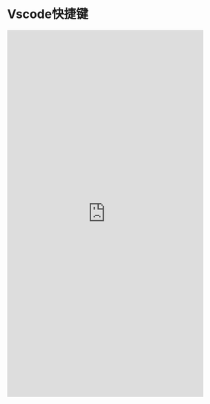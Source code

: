 # Vscode快捷键
<CodeSwitcher :languages="{mac:'MacOs',win:'Windows'}">
<template v-slot:mac>

```sh
全局
Command + Shift + P / F1 显示命令面板
Command + P 快速打开
Command + Shift + N 打开新窗口
Command + W 关闭窗口

基本
Command + X 剪切（未选中文本的情况下，剪切光标所在行）
Command + C 复制（未选中文本的情况下，复制光标所在行）
Option + Up 向上移动行
Option + Down 向下移动行
Option + Shift + Up 向上复制行
Option + Shift + Down 向下复制行
Command + Shift + K 删除行
Command + Enter 下一行插入
Command + Shift + Enter 上一行插入
Command + Shift + \ 跳转到匹配的括号
Command + [ 减少缩进
Command + ] 增加缩进
Home 跳转至行首
End 跳转到行尾
Command + Up 跳转至文件开头
Command + Down 跳转至文件结尾
Ctrl + PgUp 按行向上滚动
Ctrl + PgDown 按行向下滚动
Command + PgUp 按屏向上滚动
Command + PgDown 按屏向下滚动
Command + Shift + [ 折叠代码块
Command + Shift + ] 展开代码块
Command + K Command + [ 折叠全部子代码块
Command + K Command + ] 展开全部子代码块
Command + K Command + 0 折叠全部代码块
Command + K Command + J 展开全部代码块
Command + K Command + C 添加行注释
Command + K Command + U 移除行注释
Command + / 添加、移除行注释
Option + Shift + A 添加、移除块注释
Option + Z 自动换行、取消自动换行

多光标与选择
Option + 点击 插入多个光标
Command + Option + Up 向上插入光标
Command + Option + Down 向下插入光标
Command + U 撤销上一个光标操作
Option + Shift + I 在所选行的行尾插入光标
Command + I 选中当前行
Command + Shift + L 选中所有与当前选中内容相同部分
Command + F2 选中所有与当前选中单词相同的单词
Command + Ctrl + Shift + Left 折叠选中
Command + Ctrl + Shift + Right 展开选中
Alt + Shift + 拖动鼠标 选中代码块
Command + Shift + Option + Up 列选择 向上
Command + Shift + Option + Down 列选择 向下
Command + Shift + Option + Left 列选择 向左
Command + Shift + Option + Right 列选择 向右
Command + Shift + Option + PgUp 列选择 向上翻页
Command + Shift + Option + PgDown 列选择 向下翻页

查找替换
Command + F 查找
Command + Option + F 替换
Command + G 查找下一个
Command + Shift + G 查找上一个
Option + Enter 选中所有匹配项
Command + D 向下选中相同内容
Command + K Command + D 移除前一个向下选中相同内容

进阶
Ctrl + Space 打开建议
Command + Shift + Space 参数提示
Tab Emmet插件缩写补全
Option + Shift + F 格式化
Command + K Command + F 格式化选中内容
F12 跳转到声明位置
Option + F12 查看具体声明内容
Command + K F12 分屏查看具体声明内容
Command + . 快速修复
Shift + F12 显示引用
F2 重命名符号
Command + Shift + . 替换为上一个值
Command + Shift + , 替换为下一个值
Command + K Command + X 删除行尾多余空格
Command + K M 更改文件语言

导航
Command + T 显示所有符号
Ctrl + G 跳转至某行
Command + P 跳转到某个文件
Command + Shift + O 跳转到某个符号
Command + Shift + M 打开问题面板
F8 下一个错误或警告位置
Shift + F8 上一个错误或警告位置
Ctrl + Shift + Tab 编辑器历史记录
Ctrl + - 后退
Ctrl + Shift + - 前进
Ctrl + Shift + M Tab 切换焦点

编辑器管理
Command + W 关闭编辑器
Command + K F 关闭文件夹
Command + \ 编辑器分屏
Command + 1 切换到第一分组
Command + 2 切换到第二分组
Command + 3 切换到第三分组
Command + K Command + Left 切换到上一分组
Command + K Command + Right 切换到下一分组
Command + K Command + Shift + Left 左移编辑器
Command + K Command + Shift + Right 右移编辑器
Command + K Left 激活左侧编辑组
Command + K Right 激活右侧编辑组

文件管理
Command + N 新建文件
Command + O 打开文件
Command + S 保存文件
Command + Shift + S 另存为
Command + Option + S 全部保存
Command + W 关闭
Command + K Command + W 全部关闭
Command + Shift + T 重新打开被关闭的编辑器
Command + K Enter 保持打开
Ctrl + Tab 打开下一个
Ctrl + Shift + Tab 打开上一个
Command + K P 复制当前文件路径
Command + K R 在资源管理器中查看当前文件
Command + K O 新窗口打开当前文件

显示
Command + Ctrl + F 全屏、退出全屏
Command + Option + 1 切换编辑器分屏方式（横、竖）
Command + + 放大
Command + - 缩小
Command + B 显示、隐藏侧边栏
Command + Shift + E 显示资源管理器 或 切换焦点
Command + Shift + F 显示搜索框
Ctrl + Shift + G 显示Git面板
Command + Shift + D 显示调试面板
Command + Shift + X 显示插件面板
Command + Shift + H 全局搜索替换
Command + Shift + J 显示、隐藏高级搜索
Command + Shift + C 打开新终端
Command + Shift + U 显示输出面板
Command + Shift + V Markdown预览窗口
Command + K V 分屏显示 Markdown预览窗口

调试
F9 设置 或 取消断点
F5 开始 或 继续
F11 进入
Shift + F11 跳出
F10 跳过
Command + K Command + I 显示悬停信息

集成终端
Ctrl + 显示终端 Ctrl + Shift + 新建终端
Command + Up 向上滚动
Command + Down 向下滚动
PgUp 向上翻页
PgDown 向下翻页
Command + Home 滚动到顶部
Command + End 滚动到底部
```

</template>
<template v-slot:win>
通用

Ctrl+Shift+P, F1

打开命令面板

Ctrl+P

快速打开文件

Ctrl+Shift+N

打开新窗口/实例

Ctrl+Shift+W

关闭窗口/实例

基础编辑

Ctrl+X

剪切当前行

Ctrl+C

复制当前行

Alt+ ↑ / ↓

向上/向下移动当前行

Shift+Alt + ↓ / ↑

向上/向下复制当前行

Ctrl+Shift+K

删除当前行

Ctrl+Enter

在当前行以下插入

Ctrl+Shift+Enter

在当前行以上插入

Ctrl+Shift+\

跳转到匹配的括号

Ctrl+] / [

缩进/取消缩进

Home

转到行首

End

转到行尾

Ctrl+Home

转到页首

Ctrl+End

转到页尾

Ctrl+↑ / ↓

向上/向下滚动

Alt+PgUp / PgDown

向上/向下翻页

Ctrl+Shift+[

折叠当前代码块

Ctrl+Shift+]

展开当前代码块

Ctrl+K Ctrl+[

折叠所有子代码块

Ctrl+K Ctrl+]

展开所有子代码块

Ctrl+K Ctrl+0

折叠所有代码块

Ctrl+K Ctrl+J

展开所有代码块

Ctrl+K Ctrl+C

添加行注释

Ctrl+K Ctrl+U

删除行注释

Ctrl+/

添加/删除行注释

Shift+Alt+A

添加/删除块注释

Alt+Z

自动换行

导航

Ctrl+T

显示所有符号

Ctrl+G

跳转到行

Ctrl+P

跳转到文件

Ctrl+Shift+O

跳转到符号

Ctrl+Shift+M

显示问题面板

F8

跳转到下一个问题或警告

Shift+F8

跳转到前一个问题或警告

Ctrl+Shift+Tab

显示编辑器文件历史

Alt+ ← / →

向后/向前查看文件

Ctrl+M

开启/关闭 Tab 移动焦点

搜索和替换

Ctrl+F

查找

Ctrl+H

替换

F3 / Shift+F3

查找下一个/前一个

Alt+Enter

选择所有匹配项

Ctrl+D

选择下一个匹配项

Ctrl+K Ctrl+D

跳过当前选择项

Alt+C / R / W

切换大小写敏感/正则表达式/全词

多光标与选择

Alt+Click

插入光标

Ctrl+Alt+ ↑ / ↓

向上/向下插入光标

Ctrl+U

撤销上一个光标

Shift+Alt+I

在选中行的行尾插入光标

Ctrl+I

选择当前行

Ctrl+Shift+L

选择当前选中项的所有匹配项

Ctrl+F2

选择当前单词的所有匹配项

Shift+Alt+→

扩展选择

Shift+Alt+←

缩小选择

Shift+Alt + (drag mouse)

列（框）选择

Ctrl+Shift+Alt + (arrow key)

列（框）选择

Ctrl+Shift+Alt +PgUp/PgDown

向上页/下页列（框）选择

富语言编辑

Ctrl+Space

打开建议

Ctrl+Shift+Space

打开参数提示

Tab

Emmet 展开缩写

Shift+Alt+F

格式化文档

Ctrl+K Ctrl+F

格式化选择区域

F12

跳转到定义

Alt+F12

打开窗口显示定义

Ctrl+K F12

打开侧边栏显示定义

Ctrl+.

快速解决

Shift+F12

显示引用

F2

重命名符号

Ctrl+Shift+ . / ,

替换为下一个/上一个值

Ctrl+K Ctrl+X

删除行尾空格

Ctrl+K M

更改文本语言

编辑管理

Ctrl+F4, Ctrl+W

关闭编辑的文件

Ctrl+K F

关闭文件夹

Ctrl+\

拆分编辑器窗口

Ctrl+ 1 / 2 / 3

切换到第一、第二或第三个窗口

Ctrl+K Ctrl+ ←/→

切换到上一个/下一个窗口

Ctrl+Shift+PgUp /PgDown

向左/向右移动编辑的文件

Ctrl+K ← / →

向左/向右移动编辑窗口



</template>
</CodeSwitcher>

 <iframe  
 height=850 
 width=90% 
 src="https://www.52cik.com/vscode-keyboard-shortcuts/"  
 frameborder=0  
 allowfullscreen>
 </iframe>
